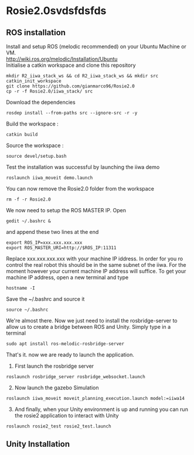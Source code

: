# Rosie2.0svdsfdsfds
## ROS installation
Install and setup ROS (melodic recommended) on your Ubuntu Machine or VM. 
<br />
http://wiki.ros.org/melodic/Installation/Ubuntu
<br />
Initialise a catkin workspace and clone this repository 

```
mkdir R2_iiwa_stack_ws && cd R2_iiwa_stack_ws && mkdir src
catkin_init_workspace
git clone https://github.com/gianmarco96/Rosie2.0
cp -r -f Rosie2.0/iiwa_stack/ src
```
Download the dependencies 
```
rosdep install --from-paths src --ignore-src -r -y
```
Build the workspace :
```
catkin build
```
Source the workspace :
```
source devel/setup.bash
```
Test the installation was successful by launching the iiwa demo
```
roslaunch iiwa_moveit demo.launch
```
You can now remove the Rosie2.0 folder from the workspace
```
rm -f -r Rosie2.0
```
We now need to setup the ROS MASTER IP. Open
```
gedit ~/.bashrc &
```
and append these two lines at the end
```
export ROS_IP=xxx.xxx.xxx.xxx
export ROS_MASTER_URI=http://$ROS_IP:11311
```
Replace xxx.xxx.xxx.xxx with your machine IP iddress. In order for you ro control 
the real robot this should be in the same subnet of the iiwa. For the moment however
your current machine IP address will suffice. To get your machine IP address, open 
a new terminal and type
```
hostname -I
```
Save the ~/.bashrc and source it
```
source ~/.bashrc
```
We're almost there. Now we just need to install the rosbridge-server to allow
us to create a bridge between ROS and Unity. Simply type in a terminal
```
sudo apt install ros-melodic-rosbridge-server
```
That's it. now we are ready to launch the application. 
1. First launch the rosbridge server
```
roslaunch rosbridge_server rosbridge_websocket.launch 
```
2. Now launch the gazebo Simulation
```
roslaunch iiwa_moveit moveit_planning_execution.launch model:=iiwa14
```

3. And finally, when your Unity environment is up and running you can run the rosie2 application to interact with Unity
```
roslaunch rosie2_test rosie2_test.launch
```
## Unity Installation
